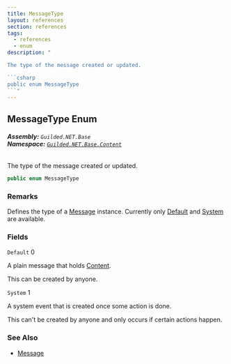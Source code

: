 ```yaml
---
title: MessageType
layout: references
section: references
tags:
  - references
  - enum
description: "

The type of the message created or updated.

```csharp
public enum MessageType
```"
---
```


## MessageType Enum
###### **Assembly:** `Guilded.NET.Base`<br/>**Namespace:** [`Guilded.NET.Base.Content`](Guilded.NET.Base.Content 'Guilded.NET.Base.Content')

The type of the message created or updated.

```csharp
public enum MessageType
```

### Remarks
  
Defines the type of a [Message](Message 'Guilded.NET.Base.Content.Message') instance. Currently only [Default](MessageType#Guilded.NET.Base.Content.MessageType.Default 'Guilded.NET.Base.Content.MessageType.Default') and [System](MessageType#Guilded.NET.Base.Content.MessageType.System 'Guilded.NET.Base.Content.MessageType.System') are available.
### Fields

<a name='Guilded.NET.Base.Content.MessageType.Default'></a>

`Default` 0

  
A plain message that holds [Content](Message.Content 'Guilded.NET.Base.Content.Message.Content').  
  
This can be created by anyone.

<a name='Guilded.NET.Base.Content.MessageType.System'></a>

`System` 1

  
A system event that is created once some action is done.  
  
This can't be created by anyone and only occurs if certain actions happen.

### See Also
- [Message](Message 'Guilded.NET.Base.Content.Message')